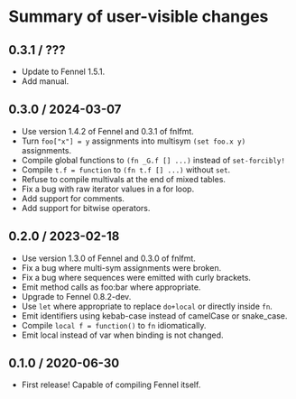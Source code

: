 # Summary of user-visible changes

## 0.3.1 / ???

* Update to Fennel 1.5.1.
* Add manual.

## 0.3.0 / 2024-03-07

* Use version 1.4.2 of Fennel and 0.3.1 of fnlfmt.
* Turn `foo["x"] = y` assignments into multisym `(set foo.x y)` assignments.
* Compile global functions to `(fn _G.f [] ...)` instead of `set-forcibly!`
* Compile `t.f = function` to `(fn t.f [] ...)` without `set`.
* Refuse to compile multivals at the end of mixed tables.
* Fix a bug with raw iterator values in a for loop.
* Add support for comments.
* Add support for bitwise operators.

## 0.2.0 / 2023-02-18

* Use version 1.3.0 of Fennel and 0.3.0 of fnlfmt.
* Fix a bug where multi-sym assignments were broken.
* Fix a bug where sequences were emitted with curly brackets.
* Emit method calls as foo:bar where appropriate.
* Upgrade to Fennel 0.8.2-dev.
* Use `let` where appropriate to replace `do+local` or directly inside `fn`.
* Emit identifiers using kebab-case instead of camelCase or snake_case.
* Compile `local f = function()` to `fn` idiomatically.
* Emit local instead of var when binding is not changed.

## 0.1.0 / 2020-06-30

* First release! Capable of compiling Fennel itself.
